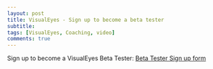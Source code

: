 ```yaml
---
layout: post
title: VisualEyes - Sign up to become a beta tester
subtitle: 
tags: [VisualEyes, Coaching, video]
comments: true
---
```


Sign up to become a VisualEyes Beta Tester: [Beta Tester Sign up form](https://forms.gle/YUAfN5a5yiBJKaV57)
